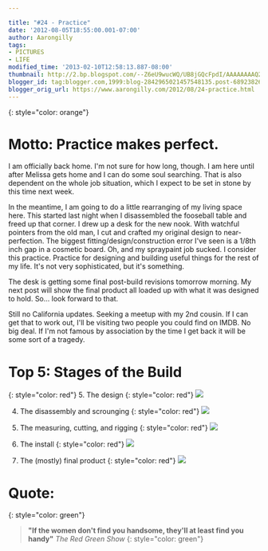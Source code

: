 ```yaml
---

title: "#24 - Practice"
date: '2012-08-05T18:55:00.001-07:00'
author: Aarongilly
tags:
- PICTURES
- LIFE
modified_time: '2013-02-10T12:58:13.887-08:00'
thumbnail: http://2.bp.blogspot.com/--Z6eU9wucWQ/UB8jGQcFpdI/AAAAAAAAQ2E/LWiv5JuGCQA/s72-c/IMG_20120805_204531.jpg
blogger_id: tag:blogger.com,1999:blog-2842965021457548135.post-6892382636167067933
blogger_orig_url: https://www.aarongilly.com/2012/08/24-practice.html
---
```


{: style="color: orange"}
# Motto: Practice makes perfect.

I am officially back home. I'm not sure for how long, though. I am here until after Melissa gets home and I can do some soul searching. That is also dependent on the whole job situation, which I expect to be set in stone by this time next week. 

In the meantime, I am going to do a little rearranging of my living space here. This started last night when I disassembled the fooseball table and freed up that corner. I drew up a desk for the new nook. With watchful pointers from the old man, I cut and crafted my original design to near-perfection. The biggest fitting/design/construction error I've seen is a 1/8th inch gap in a cosmetic board. Oh, and my spraypaint job sucked. I consider this practice. Practice for designing and building useful things for the rest of my life. It's not very sophisticated, but it's something.

The desk is getting some final post-build revisions tomorrow morning. My next post will show the final product all loaded up with what it was designed to hold. So... look forward to that.

Still no California updates. Seeking a meetup with my 2nd cousin. If I can get that to work out, I'll be visiting two people you could find on IMDB. No big deal. If I'm not famous by association by the time I get back it will be some sort of a tragedy.

# Top 5: Stages of the Build
{: style="color: red"}
5. The design
{: style="color: red"}
![](https://lh3.googleusercontent.com/pw/ACtC-3cjMCVa3LYFL5sSc35FwDarbVQokk_fKyQAVYpBPWIfyxfeOmtTC0WWyB1QgBvNPGh5zxFvPT9Tr9fc2ARucIk_eeC78PDsyUl6qVrVNEeBZnKknS-5dPfW0Rs_5ikHSUnBGrQf77VDsKb1g9rChFEpOA=w400-h300-no?authuser=0)

4. The disassembly and scrounging
{: style="color: red"}
![](https://lh3.googleusercontent.com/pw/ACtC-3d-iRfPZxorDC4lCyj4aX7VVvT5CfFm-PQ8aPmD1kNl8MMj3oSTt6icXFbKGxEeelON9hl8hwHiYiXsr5LviWnbtokItjNmOjh3buqQpSnNWifJsbuxCtXi-nFC1NA4CF3_DZMOI23CGqq_D3EvEa98ig=w300-h400-no?authuser=0)

3. The measuring, cutting, and rigging
{: style="color: red"}
![](https://lh3.googleusercontent.com/pw/ACtC-3dSM7nH8L_BhPeLz3KAC2Qy8qqzQNe5K7biEBFvaxtdCa3TCIJj5GFdyTxMS6Ie9m-LuNDfQ95r4KhRcHVgGh8FCLnpx8_kigIZuKXAS0P8ANMmPQ98_xo_ecPmr7-KlwVjuM0oTF2bF6wPKQhTX1jC_A=w400-h300-no?authuser=0)

2. The install
{: style="color: red"}
![](https://lh3.googleusercontent.com/pw/ACtC-3cJp35aGPi9QxaGTujwVfTb63MfJJ0K9RaF8HJQXu4-VfzWGJEU31x87oVNAXMME-6rVEv1NWjVcVe1O6-6QfzDWi-LZFtq8ucsmyuq9zwTHj6BTfEZp2iON3VShtWENDMY9MA4HCqFE2chIZsqOnP2Nw=w400-h300-no?authuser=0)

1. The (mostly) final product
{: style="color: red"}
![](https://lh3.googleusercontent.com/pw/ACtC-3dDQZCt1OEXW_1ZKk2PvFbDssxGQDHK4D6qRlcDljXvjJl653DnZyVXv23oUlJPyFcOD6boTVOJsoc9Ok2bhAbFiXO5QoZzCZhxzy5LHCGoUniCD_vIKGVgR8eUl-LhJjI3aOLzSVHzsDESlN2WLUCQNg=w400-h300-no?authuser=0)

# Quote:
{: style="color: green"}
> **"If the women don't find you handsome, they'll at least find you handy"**
<cite>The Red Green Show</cite>
{: style="color: green"}
